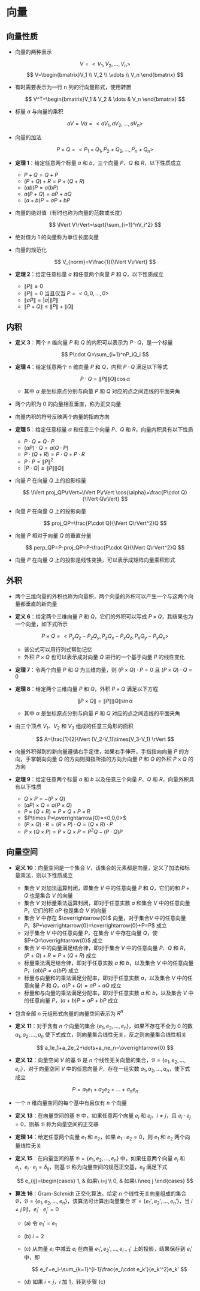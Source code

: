 # 向量

## 向量性质

- 向量的两种表示

  $$
  V=<V_1,V_2,\dots,V_n>
  $$
  $$
  V=\begin{bmatrix}V_1 \\ V_2 \\ \vdots \\ V_n \end{bmatrix}
  $$

- 有时需要表示为一行 n 列的行向量形式，使用转置

  $$
  V^T=\begin{bmatrix}V_1 & V_2 & \dots & V_n \end{bmatrix}
  $$

- 标量 $a$ 与向量的乘积

  $$
  aV=Va=<aV_1,aV_2,\dots,aV_n>
  $$

- 向量的加法

  $$
  P+Q=<P_1+Q_1,P_2+Q_2,\dots,P_n+Q_n>
  $$

- **定理 1**：给定任意两个标量 $a$ 和 $b$，三个向量 $P$、$Q$ 和 $R$，以下性质成立
  - $P+Q=Q+P$
  - $(P+Q)+R=P+(Q+R)$
  - $(ab)P=a(bP)$
  - $a(P+Q)=aP+aQ$
  - $(a+b)P=aP+bP$
- 向量的绝对值（有时也称为向量的范数或长度）

  $$
  \lVert V\rVert=\sqrt{\sum_{i=1}^nV_i^2}
  $$

- 绝对值为 1 的向量称为单位长度向量
- 向量的规范化

  $$
  V_{norm}=V\frac{1}{\lVert V\rVert}
  $$

- **定理 2**：给定任意标量 $a$ 和任意两个向量 $P$ 和 $Q$，以下性质成立
  - $\lVert P\rVert\ge 0$
  - $\lVert P\rVert=0$ 当且仅当 $P=<0,0,\dots,0>$
  - $\lVert aP\rVert=|a|\lVert P\rVert$
  - $\lVert P+Q\rVert \le \lVert P\rVert+\lVert Q\rVert$

## 内积

- **定义 3**：两个 n 维向量 $P$ 和 $Q$ 的内积可以表示为 $P\cdot Q$，是一个标量

  $$
  P\cdot Q=\sum_{i=1}^nP_iQ_i
  $$

- **定理 4**：给定任意两个 n 维向量 $P$ 和 $Q$，内积 $P\cdot Q$ 满足以下等式

  $$
  P\cdot Q=\lVert P\rVert \lVert Q\rVert \cos{\alpha}
  $$

  - 其中 $\alpha$ 是坐标原点分别与向量 $P$ 和 $Q$ 对应的点之间连线的平面夹角
- 两个内积为 0 的向量相互垂直，称为正交向量
- 向量内积的符号反映两个向量的指向方向
- **定理 5**：给定任意标量 $\alpha$ 和任意三个向量 $P$、$Q$ 和 $R$，向量内积具有以下性质
  - $P\cdot Q=Q\cdot P$
  - $(aP)\cdot Q=a(Q\cdot P)$
  - $P\cdot(Q+R)=P\cdot Q+P\cdot R$
  - $P\cdot P=\lVert P\rVert^2$
  - $|P\cdot Q|\le \lVert P\rVert \lVert Q\rVert$
- 向量 $P$ 在向量 $Q$ 上的投影标量

  $$
  \lVert proj_QP\rVert=\lVert P\rVert \cos{\alpha}=\frac{P\cdot Q}{\lVert Q\rVert}
  $$

- 向量 $P$ 在向量 $Q$ 上的投影向量

  $$
  proj_QP=\frac{P\cdot Q}{\lVert Q\rVert^2}Q
  $$

- 向量 $P$ 相对于向量 $Q$ 的垂直分量

  $$
  perp_QP=P-proj_QP=P-\frac{P\cdot Q}{\lVert Q\rVert^2}Q
  $$

- 向量 $P$ 在向量 $Q$ 上的投影是线性变换，可以表示成矩阵向量乘积形式

## 外积

- 两个三维向量的外积也称为向量积，两个向量的外积可以产生一个与这两个向量都垂直的新向量
- **定义 6**：给定两个三维向量 $P$ 和 $Q$，它们的外积可以写成 $P\times Q$，其结果也为一个向量，如下式所示

  $$
  P\times Q=<P_yQ_z-P_zQ_y,P_zQ_x-P_xQ_z,P_xQ_y-P_yQ_x>
  $$

  - 该公式可以用行列式帮助记忆
  - 外积 $P\times Q$ 也可以表示成对向量 $Q$ 进行的一个基于向量 $P$ 的线性变化
- **定理 7**：令两个向量 $P$ 和 $Q$ 为三维向量，则 $(P\times Q)\cdot P=0$ 且 $(P\times Q)\cdot Q=0$
- **定理 8**：给定两个三维向量 $P$ 和 $Q$，外积 $P\times Q$ 满足以下方程

  $$
  \lVert P\times Q\rVert=\lVert P\rVert\lVert Q\rVert \sin{\alpha}
  $$

  - 其中 $\alpha$ 是坐标原点分别与向量 $P$ 和 $Q$ 对应的点之间连线的平面夹角
- 由三个顶点 $V_1$、$V_2$ 和 $V_3$ 组成的任意三角形的面积

  $$
  A=\frac{1}{2}\lVert (V_2-V_1)\times(V_3-V_1) \rVert
  $$

- 向量外积得到的新向量遵循右手定律，如果右手伸开，手指指向向量 $P$ 的方向，手掌朝向向量 $Q$ 的方向则拇指所指的方向为向量 $P$ 和 $Q$ 的外积 $P\times Q$ 的方向
- **定理 9**：给定任意两个标量 $a$ 和 $b$ 以及任意三个向量 $P$、$Q$ 和 $R$，向量外积具有以下性质
  - $Q\times P=-(P\times Q)$
  - $(aP)\times Q=a(P\times Q)$
  - $P\times (Q+R)=P\times Q+P\times R$
  - $P\times P=\overrightarrow{0}=<0,0,0>$
  - $(P\times Q)\cdot R=(R\times P)\cdot Q=(Q\times R)\cdot P$
  - $P\times(Q\times P)=P\times Q\times P=P^2Q-(P\cdot Q)P$

## 向量空间

- **定义 10**：向量空间是一个集合 $V$，该集合的元素都是向量，定义了加法和标量乘法，则以下性质成立
  - 集合 $V$ 对加法运算封闭，即集合 $V$ 中的任意向量 $P$ 和 $Q$，它们的和 $P+Q$ 也是集合 $V$ 的向量
  - 集合 $V$ 对标量乘法运算封闭，即对于任意实数 $a$ 和集合 $V$ 中的任意向量 $P$，它们的积 $aP$ 也是集合 $V$ 的向量
  - 集合 $V$ 中存在 $\overrightarrow{0}$ 向量，对于集合$V$ 中的任意向量 $P$，$P+\overrightarrow{0}=\overrightarrow{0}+P=P$ 成立
  - 对于集合 $V$ 中的任意向量 $P$，在集合 $V$ 中存在向量 $Q$，使 $P+Q=\overrightarrow{0}$ 成立
  - 集合 $V$ 中的向量满足结合律，即对于集合 $V$ 中的任意向量 $P$、$Q$ 和 $R$，$(P+Q)+R=P+(Q+R)$ 成立
  - 标量乘法满足结合律，即对于任意实数 $a$ 和 $b$，以及集合 $V$ 中的任意向量 $P$，$(ab)P=a(bP)$ 成立
  - 标量与向量和的乘法满足分配率，即对于任意实数 $a$，以及集合 $V$ 中的任意向量 $P$ 和 $Q$，$a(P+Q)=aP+aQ$ 成立
  - 标量和与向量的乘法满足分配率，即对于任意实数 $a$ 和 $b$，以及集合 $V$ 中的任意向量 $P$，$(a+b)P=aP+bP$ 成立
- 包含全部 $n$ 元组形式向量的向量空间表示为 $R^n$
- **定义 11**：对于含有 $n$ 个向量的集合 $\{e_1,e_2,\dots,e_n\}$，如果不存在不全为 0 的数 $a_1,a_2,\dots,a_n$ 使下式成立，则向量集合线性无关，反之则向量集合线性相关

  $$
  a_1e_1+a_2e_2+\dots+a_ne_n=\overrightarrow{0}
  $$

- **定义 12**：向量空间 $V$ 的基 $\mathfrak{B}$ 是 $n$ 个线性无关向量的集合，$\mathfrak{B}=\{e_1,e_2,\dots,e_n\}$，对于向量空间 $V$ 中的任意向量 $P$，存在一组实数 $a_1,a_2,\dots,a_n$，使下式成立

  $$
  P=a_1e_1+a_2e_2+\dots+a_ne_n
  $$

- 一个 $n$ 维向量空间的每个基中有且仅有 $n$ 个向量
- **定义 13**：在向量空间的基 $\mathfrak{B}$ 中，如果任意两个向量 $e_i$ 和 $e_j$，$i\neq j$，且 $e_i\cdot e_j=0$，则基 $\mathfrak{B}$ 称为向量空间的正交基
- **定理 14**：给定任意两个向量 $e_1$ 和 $e_2$，如果 $e_1\cdot e_2=0$，则 $e_1$ 和 $e_2$ 两个向量线性无关
- **定义 15**：在向量空间的基 $\mathfrak{B}=\{e_1,e_2,\dots,e_n\}$ 中，如果任意两个向量 $e_i$ 和 $e_j$，$e_i\cdot e_j=\delta_{ij}$，则基 $\mathfrak{B}$ 称为向量空间的规范正交基，$e_{ij}$ 满足下式

  $$
  e_{ij}=\begin{cases} 1, & 如果\ i=j \\ 0, & 如果\ i\neq j \end{cases}
  $$

- **算法 16**：Gram-Schmidt 正交化算法。给定 $n$ 个线性无关向量组成的集合 $\mathfrak{B}$，$\mathfrak{B}=\{e_1,e_2,\dots,e_n\}$，该算法可计算出向量集合 $\mathfrak{B}'=\{e_1',e_2',\dots,e_n'\}$，当 $i\neq j$ 时，$e_i'\cdot e_j'=0$
  - (a) 令 $e_1'=e_1$
  - (b) $i=2$
  - (c) 从向量 $e_i$ 中减去 $e_i$ 在向量 $e_1',e_2',\dots,e_{i-1}'$ 上的投影，结果保存到 $e_i'$ 中，即

    $$
    e_i'=e_i-\sum_{k=1}^{i-1}\frac{e_i\cdot e_k'}{e_k'^2}e_k'
    $$
  
  - (d) 如果 $i\lt j$，$i$ 加 $1$，转到步骤 (c)
